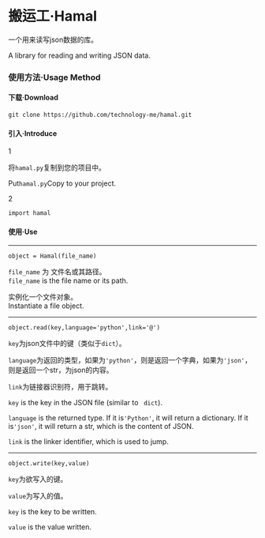 # 搬运工·Hamal

一个用来读写json数据的库。

A library for reading and writing JSON data.

### 使用方法·Usage Method
#### 下载·Download

```
git clone https://github.com/technology-me/hamal.git
```

#### 引入·Introduce
1

  将`hamal.py`复制到您的项目中。
  
  Put` hamal.py `Copy to your project.
   
2
  ```
  import hamal
  ```
  
#### 使用·Use
------
```
object = Hamal(file_name)
```
`file_name` 为 文件名或其路径。<br/>
`file_name` is the file name or its path.

实例化一个文件对象。<br/>
Instantiate a file object.

------
```
object.read(key,language='python',link='@')
```

`key`为json文件中的键（类似于`dict`）。

`language`为返回的类型，如果为`'python'`，则是返回一个字典，如果为`'json'`，则是返回一个str，为json的内容。

`link`为链接器识别符，用于跳转。

`key` is the key in the JSON file (similar to ` dict`).

`language` is the returned type. If it is`'Python'`, it will return a dictionary. If it is`'json'`, it will return a str, which is the content of JSON.

`link` is the linker identifier, which is used to jump.

------
```
object.write(key,value)
```

`key`为欲写入的键。

`value`为写入的值。

`key` is the key to be written.

`value` is the value written.
